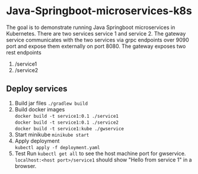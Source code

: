 # Java-Springboot-microservices-k8s
The goal is to demonstrate running Java Springboot microservices in Kubernetes.
There are two services service 1 and service 2. The gateway service communicates with the two services via grpc endpoints over 9090 port and expose them externally on port 8080.
The gateway exposes two rest endpoints
1. /service1
2. /service2

## Deploy services
1. Build jar files
`./gradlew build`
2. Build docker images \
`docker build -t service1:0.1 ./service1` \
`docker build -t service1:0.1 ./service2` \
`docker build -t service1:kube ./gwservice`
3. Start minikube
`minikube start`
4. Apply deployment \
`kubectl apply -f deployment.yaml`
5. Test
Run `kubectl get all` to see the host machine port for gwservice. \
`localhost:<host port>/service1` should show "Hello from service 1" in a browser.
